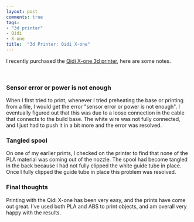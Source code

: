 ```yaml
---
layout: post
comments: true
tags:
- "3d printer"
- Qidi
- X-one
title:  "3d Printer: Qidi X-one"
---
```


<style type="text/css">
.custom-code { background-color: #ffe; }
</style>

I recently purchased the <a href="https://www.amazon.com/TECHNOLOGY-X-ONE-Printer-Structure-Touchscreen/dp/B01HZ4HY9I">Qidi X-one 3d printer</a>, here are some notes.

<br>

<h3>Sensor error or power is not enough</h3>
When I first tried to print, whenever I tried preheating the base or printing from a file, I would get the error "sensor error or power is not enough".  I eventually figured out that this was due to a loose connection in the cable that connects to the build base.  The white wire was not fully connected, and I just had to push it in a bit more and the error was resolved.

<br>

<h3>Tangled spool</h3>
On one of my earlier prints, I checked on the printer to find that none of the PLA material was coming out of the nozzle.  The spool had become tangled in the back because I had not fully clipped the white guide tube in place.  Once I fully clipped the guide tube in place this problem was resolved.

<br>

<h3>Final thoughts</h3>
Printing with the Qidi X-one has been very easy, and the prints have come out great.  I've used both PLA and ABS to print objects, and am overall very happy with the results.
